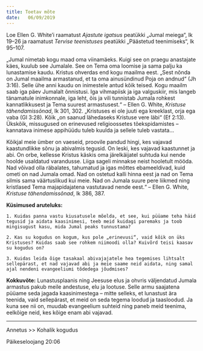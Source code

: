 ```yaml
---
title: Toetav mõte
date:   06/09/2019
---
```


Loe Ellen G. White’i raamatust _Ajastute igatsus_ peatükki „Jumal meiega“, lk 19–26 ja raamatust _Tervise teenistuses_ peatükki „Päästetud teenimiseks“, lk 95–107.

„Jumal nimetab kogu maad oma viinamäeks. Kuigi see on praegu anastajate käes, kuulub see Jumalale. See on Tema oma loomise ja sama palju ka lunastamise kaudu. Kristus ohverdas end kogu maailma eest. „Sest nõnda on Jumal maailma armastanud, et ta oma ainusündinud Poja on andnud“ (Jh 3:16). Selle ühe anni kaudu on inimestele antud kõik teised. Kogu maailm saab iga päev Jumalalt õnnistusi. Iga vihmapiisk ja iga valguskiir, mis langeb tänamatule inimkonnale, iga leht, õis ja vili tunnistab Jumala rohkest kannatlikkusest ja Tema suurest armastusest.“ – Ellen G. White, _Kristuse tähendamissõnad_, lk 301, 302. „Kristuses ei ole juuti ega kreeklast, orja ega vaba (Gl 3:28). Kõik „on saanud lähedaseks Kristuse vere läbi“ (Ef 2:13). Ükskõik, missugused on erinevused religioossetes tõekspidamistes – kannatava inimese appihüüdu tuleb kuulda ja sellele tuleb vastata…

Kõikjal meie ümber on vaeseid, proovile pandud hingi, kes vajavad kaastundlikke sõnu ja abivalmis tegusid. On leski, kes vajavad kaastunnet ja abi. On orbe, kellesse Kristus käskis oma järelkäijatel suhtuda kui nende hoolde usaldatud varandusse. Liiga sageli minnakse neist hooletult mööda. Nad võivad olla räbalates, tahumatud ja igas mõttes ebameeldivad, kuid ometi on nad Jumala omad. Nad on ostetud kalli hinna eest ja nad on Tema silmis sama väärtuslikud kui meie. Nad on Jumala suure pere liikmed ning kristlased Tema majapidajatena vastutavad nende eest.“ – Ellen G. White, _Kristuse tähendamissõnad_, lk 386, 387.

**Küsimused aruteluks:**

`1. Kuidas panna vastu kiusatusele mõelda, et see, kui püüame teha häid tegusid ja aidata kaasinimesi, teeb meid kuidagi paremaks ja toob mingisugust kasu, mida Jumal peaks tunnustama?`

`2. Kas su kogudus on kogum, kus pole „erinevusi“, vaid kõik on üks Kristuses? Kuidas saab see rohkem niimoodi olla? Kuivõrd teisi kaasav su kogudus on?`

`3. Kuidas leida õige tasakaal abivajajatele hea tegemises lihtsalt sellepärast, et nad vajavad abi ja meie saame neid aidata, ning samal ajal nendeni evangeeliumi tõdedega jõudmises?`

**Kokkuvõte:** Lunastusplaanis ning Jeesuse elus ja ohvris väljendatud Jumala armastus pakub meile andestuse, elu ja lootuse. Selle armu saajatena püüame seda jagada kaasinimestega – mitte selleks, et lunastust ära teenida, vaid sellepärast, et meid on seda tegema loodud ja taasloodud. Ja kuna see nii on, muudab evangeelium suhteid ning paneb meid teenima, eelkõige neid, kes kõige enam abi vajavad.

---

Annetus >> Kohalik kogudus

Päikeseloojang 20:06